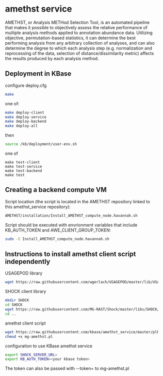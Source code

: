amethst service
===============

AMETHST, or Analysis METHod Selection Tool, is an automated pipeline that makes it possible to objectively assess the relative performance of multiple analysis methods applied to annotation abundance data. Utilizing objective, permutation-based statistics, it can determine the best performing analysis from any arbitrary collection of analyses, and can also determine the degree to which each analysis step (e.g. normalization and reprocessing of the data, selection of distance/dissimilarity metric) affects the results produced by each analysis method.




Deployment in KBase
-------------------

configure deploy.cfg


```bash
make
```

one of:
```bash
make deploy-client
make deploy-service
make deploy-backend
make deploy-all
```

then
```bash
source /kb/deployment/user-env.sh
```

one of
```text
make test-client
make test-service
make test-backend
make test
```

Creating a backend compute VM
-----------------------------
Script location (the script is located in the AMETHST repository linked to this amethst_service repository):
```bash
AMETHST/installation/Install_AMETHST_compute_node.havannah.sh
```

Script should be executed with envrionment variables that include KB_AUTH_TOKEN and AWE_CLIENT_GROUP_TOKEN:
```bash
sudo -E Install_AMETHST_compute_node.havannah.sh
```


Instructions to install amethst client script independently
-----------------------------------------------------------

USAGEPOD library

```bash
wget https://raw.githubusercontent.com/wgerlach/USAGEPOD/master/lib/USAGEPOD.pm
```

SHOCK client library

```bash
mkdir SHOCK
cd SHOCK
wget https://raw.githubusercontent.com/MG-RAST/Shock/master/libs/SHOCK/Client.pm
cd ..
```

amethst client script

```bash
wget https://raw.githubusercontent.com/kbase/amethst_service/master/plbin/mg-amethst.pl
chmod +x mg-amethst.pl
```

configuration to use KBase amethst service

```bash
export SHOCK_SERVER_URL=
export KB_AUTH_TOKEN=<your kbase token>
```

The token can also be passed with --token=<token> to mg-amethst.pl
